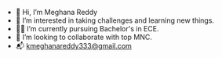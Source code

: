 - 👋 Hi, I’m Meghana Reddy
- 👀 I’m interested in taking challenges and learning new things.
- 🧑‍🎓 I’m currently pursuing Bachelor's in ECE.
- 💞️ I’m looking to collaborate with top MNC.
- 📬 kmeghanareddy333@gmail.com

<!---
Meghana-Reddy-cmr/Meghana-Reddy-cmr is a ✨ special ✨ repository because its `README.md` (this file) appears on your GitHub profile.
You can click the Preview link to take a look at your changes.
--->
